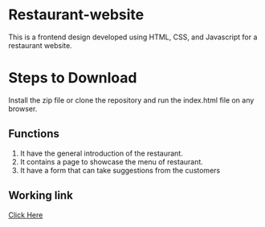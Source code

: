 # Restaurant-website
This is a frontend design developed using HTML, CSS, and Javascript for a restaurant website.

# Steps to Download
Install the zip file or clone the repository and run the index.html file on any browser.

## Functions
1. It have the general introduction of the restaurant.
2. It contains a page to showcase the menu of restaurant.
3. It have a form that can take suggestions from the customers
   
## Working link
[Click Here](https://themaharaja.netlify.app/)
